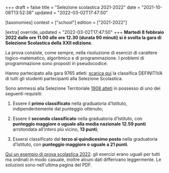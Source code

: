+++
draft = false
title = "Selezione scolastica 2021-2022"
date = "2021-10-08T13:52:38"
updated = "2022-03-02T17:47:50"

[taxonomies]
contest = ["school"]
edition = ["2021-2022"]

[extra]
override_updated = "2022-03-02T17:47:50"
+++
**Martedì 8 febbraio 2022 dalle ore 11.00 alle ore 12.30 (durata 90 minuti) si è svolta la gara di Selezione Scolastica della XXII edizione.**
<!-- more -->

La prova consiste, come sempre, nella risoluzione di esercizi di carattere logico-matematico, algoritmico e di programmazione. I problemi di programmazione sono proposti in pseudocodice.

Hanno partecipato alla gara 9765 atleti: [scarica qui](/oldsite/199/oii-classifica-definitiva-scolastica-2022.xlsx) la classifica DEFINITIVA di tutti gli studenti partecipanti alla Selezione Scolastica.

Sono ammessi alla Selezione Territoriale [1908 atleti](/oldsite/199/oii-ammessi-territoriale-2022-definitiva.xlsx) in possesso di uno dei seguenti requisiti:

1. Essere il **primo classificato** nella graduatoria d’Istituto, indipendentemente dal punteggio ottenuto;<br/>

2. Essere il **secondo classificato** nella graduatoria d’Istituto, con **punteggio maggiore o uguale alla media nazionale 12.59 punti** arrotondata all’intero più vicino, **13 punti**;<br/>

3. Essersi classificato dal **terzo al quindicesimo posto** nella graduatoria d’Istituto, con **punteggio maggiore o uguale a 21 punti**.

[Qui un esempio di prova scolastica 2022](/oldsite/199/proveScolastiche2021-22_sito.pdf): gli esercizi erano uguali per tutti ma ordinati in modo casuale, inoltre alcuni dati differivano leggermente. Le soluzioni sono nell'ultima pagina del PDF.
